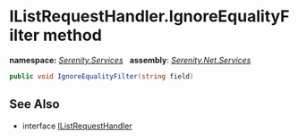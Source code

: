 # IListRequestHandler.IgnoreEqualityFilter method
**namespace:** *[Serenity.Services](../../README.md#serenity.services-namespace)*   **assembly**: *[Serenity.Net.Services](../../README.md)*

```csharp
public void IgnoreEqualityFilter(string field)
```

## See Also

* interface [IListRequestHandler](../IListRequestHandler.md)